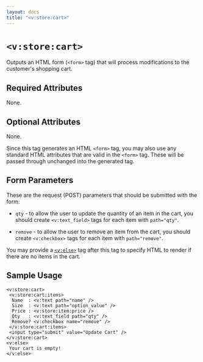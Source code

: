 ```yaml
---
layout: docs
title: "<v:store:cart>"
---
```


# `<v:store:cart>`

Outputs an HTML form (`<form>` tag) that will process modifications to
the customer's shopping cart.

## Required Attributes

None.

## Optional Attributes

None.

Since this tag generates an HTML `<form>` tag, you may also use any
standard HTML attributes that are valid in the `<form>` tag. These will
be passed through unchanged into the generated tag.

## Form Parameters

These are the request (POST) parameters that should be submitted with
the form:

-   `qty` - to allow the user to update the quantity of an item in the
    cart, you should create `<v:text_field>` tags for each item with
    `path="qty"`.

-   `remove` - to allow the user to remove an item from the cart, you
    should create `<v:checkbox>` tags for each item with
    `path="remove"`.

You may provide a [`<v:else>`](#v_else) tag after this tag to specify
HTML to render if there are no items in the cart.

## Sample Usage

    <v:store:cart>
     <v:store:cart:items>
      Name  : <v:text path="name" />
      Size  : <v:text path="option_value" />
      Price : <v:store:item:price />
      Qty   : <v:text_field path="qty" />
      Remove? <v:checkbox name="remove" />
     </v:store:cart:items>
     <input type="submit" value="Update Cart" />
    </v:store:cart>
    <v:else>
     Your cart is empty!
    </v:else>

